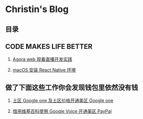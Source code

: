 # Christin's Blog

## 目录

## CODE MAKES LIFE BETTER  
1. [Agora web 观看直播开发实践](Agora%20web%20观看直播开发实践.md)
  
2. [macOS 安装 React Native 环境](macOS%20安装%20React%20Native%20环境.md)  

## 做了下面这些工作你会发现钱包里依然没有钱  

1. [土区 Google one 及土区价格开通美区 Google one](土区%20Google%20one%20及土区价格开通美区%20Google%20one.md)  

2. [借用维基百科使用 Google Voice 开通美区 PayPal](借用维基百科使用%20Google%20Voice%20开通美区%20PayPal.md)
